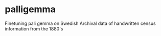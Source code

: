 # palligemma
Finetuning pali gemma on Swedish Archival data of handwritten census information from the 1880's 
